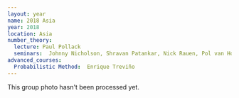 ```yaml
---
layout: year
name: 2018 Asia
year: 2018
location: Asia
number_theory:
  lecture: Paul Pollack
  seminars:  Johnny Nicholson, Shravan Patankar, Nick Rauen, Pol van Hoften
advanced_courses:
  Probabilistic Method:  Enrique Treviño
---
```

This group photo hasn't been processed yet.



 
